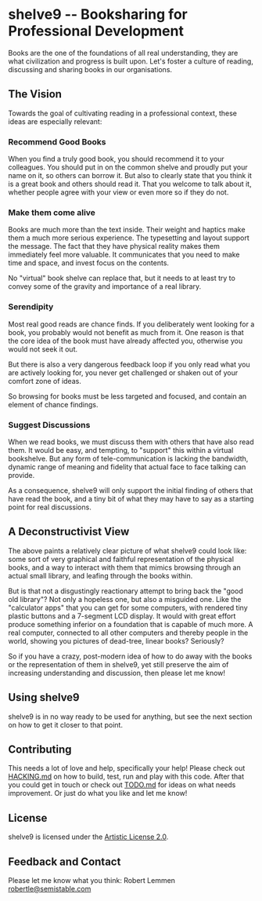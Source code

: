 # shelve9 -- Booksharing for Professional Development

Books are the one of the foundations of all real understanding, they are what
civilization and progress is built upon. Let's foster a culture of reading,
discussing and sharing books in our organisations.

## The Vision

Towards the goal of cultivating reading in a professional context, these ideas are
especially relevant:

### Recommend Good Books

When you find a truly good book, you should recommend it to your colleagues. You
should put in on the common shelve and proudly put your name on it, so others
can borrow it. But also to clearly state that you think it is a great book and
others should read it. That you welcome to talk about it, whether people agree
with your view or even more so if they do not.

### Make them come alive

Books are much more than the text inside. Their weight and haptics make them
a much more serious experience. The typesetting and layout support the message.
The fact that they have physical reality makes them immediately feel more
valuable. It communicates that you need to make time and space, and invest focus 
on the contents. 

No "virtual" book shelve can replace that, but it needs to at least try to
convey some of the gravity and importance of a real library.

### Serendipity

Most real good reads are chance finds. If you deliberately went looking for a
book, you probably would not benefit as much from it. One reason is that the
core idea of the book must have already affected you, otherwise you would not
seek it out. 

But there is also a very dangerous feedback loop if you only read what you 
are actively looking for, you never get challenged or shaken out of your comfort
zone of ideas.

So browsing for books must be less targeted and focused, and contain an element
of chance findings.

### Suggest Discussions

When we read books, we must discuss them with others that have also read them.
It would be easy, and tempting, to "support" this within a virtual bookshelve.
But any form of tele-communication is lacking the bandwidth, dynamic range of
meaning and fidelity that actual face to face talking can provide.

As a consequence, shelve9 will only support the initial finding of others that
have read the book, and a tiny bit of what they may have to say as a starting 
point for real discussions.

## A Deconstructivist View

The above paints a relatively clear picture of what shelve9 could look like:
some sort of very graphical and faithful representation of the physical books,
and a way to interact with them that mimics browsing through an actual small
library, and leafing through the books within.

But is that not a disgustingly reactionary attempt to bring back the "good old
library"? Not only a hopeless one, but also a misguided one. Like the
"calculator apps" that you can get for some computers, with rendered tiny
plastic buttons and a 7-segment LCD display. It would with great effort produce
something inferior on a foundation that is capable of much more. A real computer,
connected to all other computers and thereby people in the world, showing you
pictures of dead-tree, linear books? Seriously?

So if you have a crazy, post-modern idea of how to do away with the books or the
representation of them in shelve9, yet still preserve the aim of increasing
understanding and discussion, then please let me know!

## Using shelve9

shelve9 is in no way ready to be used for anything, but see the next section on
how to get it closer to that point.

## Contributing

This needs a lot of love and help, specifically your help! Please check out 
[HACKING.md](HACKING.md) on how to build, test, run and play with this code. 
After that you could get in touch or check out [TODO.md](TODO.md) for ideas on
what needs improvement. Or just do what you like and let me know!

## License

shelve9 is licensed under the 
[Artistic License 2.0](https://opensource.org/licenses/Artistic-2.0).

## Feedback and Contact

Please let me know what you think: Robert Lemmen <robertle@semistable.com>
